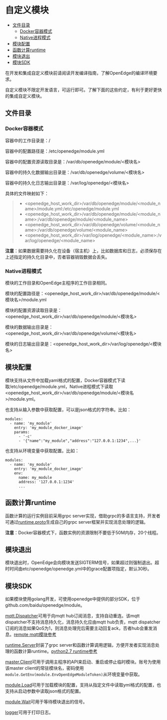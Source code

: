 # 自定义模块

- [文件目录](#文件目录)
  - [Docker容器模式](#docker容器模式)
  - [Native进程模式](#native进程模式)
- [模块配置](#模块配置)
- [函数计算runtime](#函数计算runtime)
- [模块退出](#模块退出)
- [模块SDK](#模块sdk)

在开发和集成自定义模块前请阅读开发编译指南，了解OpenEdge的编译环境要求。

自定义模块不限定开发语言，可运行即可。了解下面的这些约定，有利于更好更快的集成自定义模块。

## 文件目录

### Docker容器模式

容器中的工作目录是：/

容器中的配置路径是：/etc/openedge/module.yml

容器中的配置资源读取目录是：/var/db/openedge/module/<模块名>

容器中的持久化数据输出目录是：/var/db/openedge/volume/<模块名>

容器中的持久化日志输出目录是：/var/log/openedge/<模块名>

具体的文件映射如下：

> - <openedge_host_work_dir>/var/db/openedge/module/<module_name>/module.yml:/etc/openedge/module.yml
> - <openedge_host_work_dir>/var/db/openedge/module/<module_name>:/var/db/openedge/module/<module_name>
> - <openedge_host_work_dir>/var/db/openedge/volume/<module_name>:/var/db/openedge/volume/<module_name>
> - <openedge_host_work_dir>/var/log/openedge/<module_name>:/var/log/openedge/<module_name>

**注意**：如果数据需要持久化在设备（宿主机）上，比如数据库和日志，必须保存在上述指定的持久化目录中，否者容器销毁数据会丢失。

### Native进程模式

模块的工作目录和OpenEdge主程序的工作目录相同。

模块的配置路径是：<openedge_host_work_dir>/var/db/openedge/module/<模块名>/module.yml

模块的配置资源读取目录是：<openedge_host_work_dir>/var/db/openedge/module/<模块名>

模块的数据输出目录是：<openedge_host_work_dir>/var/db/openedge/volume/<模块名>

模块的日志输出目录是：<openedge_host_work_dir>/var/log/openedge/<模块名>

## 模块配置

模块支持从文件中加载yaml格式的配置，Docker容器模式下读取/etc/openedge/module.yml，Native进程模式下读取<openedge_host_work_dir>/var/db/openedge/module/<模块名>/module.yml。

也支持从输入参数中获取配置，可以是json格式的字符串。比如：

    modules:
      - name: 'my_module'
        entry: 'my_module_docker_image'
        params:
          - '-c'
          - '{"name":"my_module","address":"127.0.0.1:1234",...}'

也支持从环境变量中获取配置。比如：

    modules:
      - name: 'my_module'
        entry: 'my_module_docker_image'
        env:
          name: my_module
          address: '127.0.0.1:1234'
          ...

## 函数计算runtime

函数计算的运行实例目前采用grpc server实现，借助grpc的多语言支持，开发者可通过[runtime.proto](https://github.com/baidu/openedge/blob/master/module/function/runtime/openedge_function_runtime.proto)生成自己的grpc server框架并实现消息处理的逻辑。

**注意**：Docker容器模式下，函数实例的资源限制不要低于50M内存，20个线程。

## 模块退出

模块退出时，OpenEdge会向模块发送SIGTERM信号，如果超过则强制退出。超时时间由etc/openedge/openedge.yml中的grace配置项指定，默认30秒。

## 模块SDK

如果模块使用golang开发，可使用openedge中提供的部分SDK，位于github.com/baidu/openedge/module。

[mqtt.Dispatcher](https://github.com/baidu/openedge/blob/master/module/mqtt/dispatcher.go)可用于向mqtt hub订阅消息，支持自动重连。该mqtt dispatcher不支持消息持久化，消息持久化应由mqtt hub负责，mqtt dispatcher订阅的消息如果QoS为1，则消息处理完后需要主动回复ack，否者hub会重发消息。[remote mqtt模块参考](https://github.com/baidu/openedge/blob/master/openedge-remote-mqtt/main.go)

[runtime.Server](https://github.com/baidu/openedge/blob/master/module/function/runtime/server.go)封装了grpc server和函数计算调用逻辑，方便开发者实现消息处理的函数计算runtime。[python2.7 runtime参考](https://github.com/baidu/openedge/blob/master/openedge-function-runtime-python27/openedge_function_runtime_python27.py)

[master.Client](https://github.com/baidu/openedge/blob/master/module/master/client.go)可用于调用主程序的API来启动、重启或停止临时模块。账号为使用该master client的常驻模块名，密码使用```module.GetEnv(module.EnvOpenEdgeModuleToken)```从环境变量中获取。

[module.Load](https://github.com/baidu/openedge/blob/master/module/module.go)可用于加载模块的配置，支持从指定文件中读取yml格式的配置，也支持从启动参数中读取json格式的配置。

[module.Wait](https://github.com/baidu/openedge/blob/master/module/module.go)可用于等待模块退出的信号。

[logger](https://github.com/baidu/openedge/blob/master/module/logger/logger.go)可用于打印日志。
